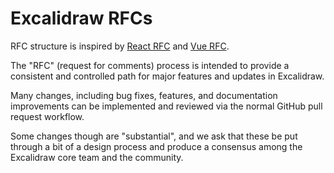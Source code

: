 # Excalidraw RFCs

RFC structure is inspired by [React RFC](https://github.com/reactjs/rfcs) and [Vue RFC](https://github.com/vuejs/rfcs).

The "RFC" (request for comments) process is intended to provide a consistent and controlled path for major features and updates in Excalidraw.

Many changes, including bug fixes, features, and documentation improvements can be implemented and reviewed via the normal GitHub pull request workflow.

Some changes though are "substantial", and we ask that these be put through a bit of a design process and produce a consensus among the Excalidraw core team and the community.
